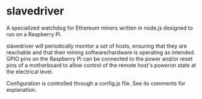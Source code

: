 # slavedriver
A specialized watchdog for Ethereum miners written in node.js designed to run on a Raspberry Pi.

slavedriver will periodically monitor a set of hosts, ensuring that they are reachable and that their mining software/hardware is operating as intended. GPIO pins on the Raspberry Pi can be connected to the power and/or reset pins of a motherboard to allow control of the remote host's poweron state at the electrical level.

Configuration is controlled through a config.js file. See its comments for explanation.
